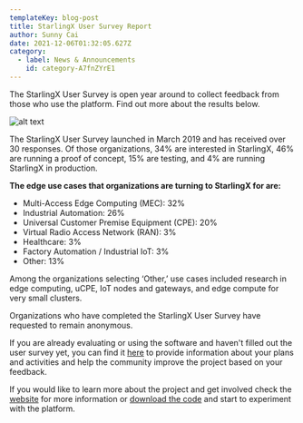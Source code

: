 ```yaml
---
templateKey: blog-post
title: StarlingX User Survey Report
author: Sunny Cai
date: 2021-12-06T01:32:05.627Z
category: 
  - label: News & Announcements
    id: category-A7fnZYrE1
---
```


The StarlingX User Survey is open year around to collect feedback from those who use the platform. Find out more about the results below. <!-- more -->

![alt text](/img/StarlingX_User_Survey.png)

The StarlingX User Survey launched in March 2019 and has received over 30 responses. Of those organizations, 34% are interested in StarlingX, 46% are running a proof of concept, 15% are testing, and 4% are running StarlingX in production.

**The edge use cases that organizations are turning to StarlingX for are:**

- Multi-Access Edge Computing (MEC): 32%
- Industrial Automation: 26%
- Universal Customer Premise Equipment (CPE): 20%
- Virtual Radio Access Network (RAN): 3%
- Healthcare: 3%
- Factory Automation / Industrial IoT: 3%
- Other: 13%

Among the organizations selecting ‘Other,’ use cases included research in edge computing, uCPE, IoT nodes and gateways, and edge compute for very small clusters.

Organizations who have completed the StarlingX User Survey have requested to remain anonymous.

If you are already evaluating or using the software and haven't filled out the user survey yet, you can find it [here](https://www.surveymonkey.com/r/StarlingX) to provide information about your plans and activities and help the community improve the project based on your feedback.

If you would like to learn more about the project and get involved check the [website](https://www.starlingx.io) for more information or [download the code](https://opendev.org/starlingx) and start to experiment with the platform.
